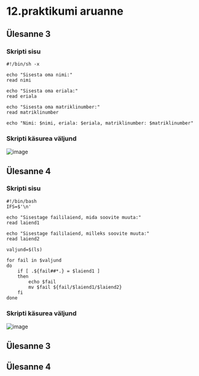 # 12.praktikumi aruanne

## Ülesanne 3
### Skripti sisu
```
#!/bin/sh -x

echo "Sisesta oma nimi:"
read nimi

echo "Sisesta oma eriala:"
read eriala

echo "Sisesta oma matriklinumber:"
read matriklinumber

echo "Nimi: $nimi, eriala: $eriala, matriklinumber: $matriklinumber"
```
### Skripti käsurea väljund
![image](https://github.com/Marten221/opsys_Ojasaar/assets/144438767/540b0d4b-d76b-4deb-9536-1579493800e6)

## Ülesanne 4
### Skripti sisu
```
#!/bin/bash
IFS=$'\n'

echo "Sisestage faililaiend, mida soovite muuta:"
read laiend1

echo "Sisestage faililaiend, milleks soovite muuta:"
read laiend2

valjund=$(ls)

for fail in $valjund
do
    if [ .${fail##*.} = $laiend1 ]
    then
        echo $fail
        mv $fail ${fail/$laiend1/$laiend2}
    fi
done
```
### Skripti käsurea väljund
![image](https://github.com/Marten221/opsys_Ojasaar/assets/144438767/1c5eea18-b4d8-47a1-b52b-286feaf2cd4f)

## Ülesanne 3

## Ülesanne 4
